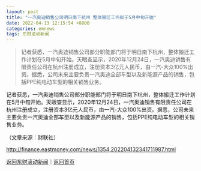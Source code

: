 ```yaml
---
layout: post
title: "一汽奥迪销售公司明日南下杭州 整体搬迁工作拟于5月中旬开始"
date: 2022-04-13 12:15:54 +0800
categories: emnews
tags: 东财滚动新闻
---
```

> 记者获悉，一汽奥迪销售公司部分职能部门将于明日南下杭州，整体搬迁工作计划在5月中旬开始。天眼查显示，2020年12月24日，一汽奥迪销售有限责任公司在杭州注册成立，注册资本3亿元人民币，由一汽-大众100%出资。据悉，公司未来主要负责一汽奥迪全部车型以及新能源产品的销售，包括PPE纯电动车型的相关销售业务。

<p>记者获悉，一汽奥迪销售公司部分职能部门将于明日南下杭州，整体搬迁工作计划在5月中旬开始。天眼查显示，2020年12月24日，一汽奥迪销售有限责任公司在杭州注册成立，注册资本3亿元人民币，由一汽-大众100%出资。据悉，公司未来主要负责一汽奥迪全部车型以及新能源产品的销售，包括PPE纯电动车型的相关销售业务。</p><p class="em_media">（文章来源：财联社）</p>

<http://finance.eastmoney.com/news/1354,202204132341711987.html>

[返回东财滚动新闻](//finews.withounder.com/emnews/)｜[返回首页](//finews.withounder.com/)